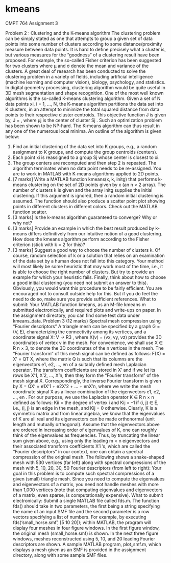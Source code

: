 # kmeans
CMPT 764 Assignment 3

Problem 2 : Clustering and the K-means algorithm
The clustering problem can be simply stated as one that attempts to group a given set of
data points into some number of clusters according to some distance/proximity measure
between data points. It is hard to define precisely what a cluster is, but various measures
for the “goodness” of a clustering result have been proposed. For example, the so-called
Fisher criterion has been suggested for two clusters
where µ and σ denote the mean and variance of the clusters. A great deal of research has
been conducted to solve the clustering problem in a variety of fields, including artificial
intelligence (machine learning and computer vision), biology, psychology, and statistics.
In digital geometry processing, clustering algorithm would be quite useful in 3D mesh
segmentation and shape recognition.
One of the most well known algorithms is the so-called K-means clustering algorithm.
Given a set of N data points xi, i = 1, …, N, the K-means algorithm partitions the data set
into K clusters, in an attempt to minimize the total squared distance from data points to
their respective cluster centroids. This objective function J is given by,
J = ,
where µj is the center of cluster Sj
. Such an optimization problem has been shown to be
NP-hard. The K-means algorithm can thus result in any one of the numerous local
minima. An outline of the algorithm is given below:
1. Find an initial clustering of the data set into K groups, e.g., a random assignment
to K groups, and compute the group centroids (centers).
2. Each point xi is reassigned to a group Sj whose center is closest to xi.
3. The group centers are recomputed and then step 2 is repeated. The algorithm
terminates when no data point needs to be re-assigned.
You are to work in MATLAB with K-means algorithms applied to 2D points.
1. [7 marks] Write a MATLAB function kmeans(x, k, initg) that performs k-means
clustering on the set of 2D points given by x (an n × 2 array). The number of
clusters k is given and the array initg supplies the initial clustering. If this
argument is ignored, then a random initial clustering is assumed. The function
should also produce a scatter point plot showing points in different clusters in
different colors. Check out the MATLAB function scatter.
2. [3 marks] Is the k-means algorithm guaranteed to converge? Why or why not?
3. [3 marks] Provide an example in which the best result produced by k-means
differs definitively from our intuitive notion of a good clustering. How does the kmeans
algorithm perform according to the Fisher criterion (stick with k = 2 for
this)?
4. [3 marks] Suggest a good way to choose the number of clusters k. Of course,
random selection of k or a solution that relies on an examination of the data set by
a human does not fall into this category. Your method will most likely be some
heuristic that may work most of the time, i.e., it is able to choose the right number
of clusters. But try to provide an example for which your heuristic fails.
Finally, think about how to choose a good initial clustering (you need not submit an
answer to this). Obviously, you would want this procedure to be fairly efficient.
You are encouraged not to consult outside help for this. But if you do feel the need to do
so, make sure you provide sufficient references.
What to submit: Your MATLAB function kmeans, as an M-file kmeans.m submitted
electronically, and required plots and write-ups on paper. In the assignment directory,
you can find some test data under kmeans_data.
Problem 3 (12 marks) Spectral mesh compression using “Fourier descriptors”
A triangle mesh can be specified by a graph G = (V, E), characterizing the connectivity
among its vertices, and a coordinate signal X: V → R3
, where X(v) = (vx, vy, vz) provides
the 3D coordinates of vertex v in the mesh. For convenience, we shall use X ∈ R n ×
 3, to
denote the 3D coordinates of the n vertices in the mesh. The “Fourier transform” of this
mesh signal can be defined as follows:
F(X) = X’ = QT
X,
where the matrix Q is such that its columns are the eigenvectors e1, e2, …, en of a suitably
defined mesh Laplacian operator. The transform coefficients are stored in X’ and if we let
its rows be X’1, X’2, …, X’n, then they form the “Fourier transform” of the mesh signal X.
Correspondingly, the inverse Fourier transform is given by
X = QX’ = e1X’1 + e2X’2 + … + enX’n,
where we write the mesh coordinate signal X as a linear combination of the eigenvectors
e1, e2, …, en . For our purpose, we use the Laplacian operator K ∈ R n × n
 defined as
follows: Kii = the degree of vertex i and Kij = –1 if (i, j) ∈ E, i.e., (i, j) is an edge in the
mesh, and Kij = 0 otherwise. Clearly, K is a symmetric matrix and from linear algebra, we
know that the eigenvalues of K are all real and its eigenvectors can be made orthonormal
(unit length and mutually orthogonal).
Assume that the eigenvectors above are ordered in increasing order of eigenvalues of K,
one can roughly think of the eigenvalues as frequencies. Thus, by truncating the linear
sum given above, e.g., using only the leading m < n eigenvectors and their associated
transform coefficients X’i ’s, which are called the “Fourier descriptors” in our context,
one can obtain a spectral compression of the original mesh. The following shows a
snake-shaped mesh with 530 vertices (far left) along with spectral compressions of the
mesh with 5, 10, 20, 30, 50 Fourier descriptors (from left to right):
Your goal in this problem is to compute such spectral compressions of a given (small)
triangle mesh. Since you need to compute the eigenvalues and eigenvectors of a matrix,
you need not handle meshes with more than 1,000 vertices (note that computing
eigenvalues and eigenvectors of a matrix, even sparse, is computationally expensive).
What to submit electronically: Submit a single MATLAB file called fds.m. The
function fds() should take in two parameters, the first being a string specifying the name
of an input SMF file and the second parameter is a row vectors specifying a list of
numbers. For example, by executing
fds(‘small_horse.smf’, [5 10 20]);
within MATLAB, the program will display four meshes in four figure windows. In the
first figure window, the original mesh (small_horse.smf) is shown. In the next three
figure windows, meshes reconstructed using 5, 10, and 20 leading Fourier descriptors are
shown. A sample MATLAB program, plot_smf.m, which displays a mesh given as an
SMF is provided in the assignment directory, along with some sample SMF files.
